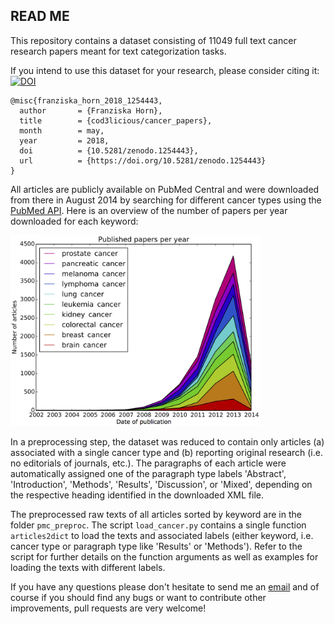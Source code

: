 ## READ ME

This repository contains a dataset consisting of 11049 full text cancer research papers meant for text categorization tasks. 

If you intend to use this dataset for your research, please consider citing it:
[![DOI](https://zenodo.org/badge/DOI/10.5281/zenodo.1254443.svg)](https://doi.org/10.5281/zenodo.1254443)

    @misc{franziska_horn_2018_1254443,
      author       = {Franziska Horn},
      title        = {cod3licious/cancer_papers},
      month        = may,
      year         = 2018,
      doi          = {10.5281/zenodo.1254443},
      url          = {https://doi.org/10.5281/zenodo.1254443}
    }

All articles are publicly available on PubMed Central and were downloaded from there in August 2014 by searching for different cancer types using the [PubMed API](http://www.ncbi.nlm.nih.gov/books/NBK25500/). Here is an overview of the number of papers per year downloaded for each keyword:

<img src="cancerpapers.png" width="400">

In a preprocessing step, the dataset was reduced to contain only articles (a) associated with a single cancer type and (b) reporting original research (i.e. no editorials of journals, etc.). The paragraphs of each article were automatically assigned one of the paragraph type labels 'Abstract', 'Introduction', 'Methods', 'Results', 'Discussion', or 'Mixed', depending on the respective heading identified in the downloaded XML file. 

The preprocessed raw texts of all articles sorted by keyword are in the folder `pmc_preproc`. The script `load_cancer.py` contains a single function `articles2dict` to load the texts and associated labels (either keyword, i.e. cancer type or paragraph type like 'Results' or 'Methods'). Refer to the script for further details on the function arguments as well as examples for loading the texts with different labels.

If you have any questions please don't hesitate to send me an [email](mailto:cod3licious@gmail.com) and of course if you should find any bugs or want to contribute other improvements, pull requests are very welcome!
